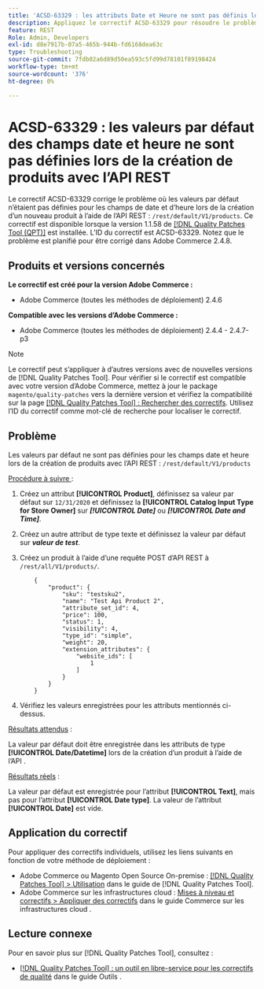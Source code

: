 ```yaml
---
title: 'ACSD-63329 : les attributs Date et Heure ne sont pas définis lors de la création de produits avec l’API REST'
description: Appliquez le correctif ACSD-63329 pour résoudre le problème Adobe Commerce où les valeurs par défaut ne sont pas définies pour les champs de date et d’heure lors de la création de produits avec l’API REST.
feature: REST
Role: Admin, Developers
exl-id: d8e7917b-07a5-465b-944b-fd6168dea63c
type: Troubleshooting
source-git-commit: 7fdb02a6d89d50ea593c5fd99d78101f89198424
workflow-type: tm+mt
source-wordcount: '376'
ht-degree: 0%

---
```


# ACSD-63329 : les valeurs par défaut des champs date et heure ne sont pas définies lors de la création de produits avec l’API REST

Le correctif ACSD-63329 corrige le problème où les valeurs par défaut n’étaient pas définies pour les champs de date et d’heure lors de la création d’un nouveau produit à l’aide de l’API REST : `/rest/default/V1/products`. Ce correctif est disponible lorsque la version 1.1.58 de [[!DNL Quality Patches Tool (QPT)]](/help/tools/quality-patches-tool/quality-patches-tool-to-self-serve-quality-patches.md) est installée. L’ID du correctif est ACSD-63329. Notez que le problème est planifié pour être corrigé dans Adobe Commerce 2.4.8.

## Produits et versions concernés

**Le correctif est créé pour la version Adobe Commerce :**

* Adobe Commerce (toutes les méthodes de déploiement) 2.4.6

**Compatible avec les versions d’Adobe Commerce :**

* Adobe Commerce (toutes les méthodes de déploiement) 2.4.4 - 2.4.7-p3

>[!NOTE]
>
>Le correctif peut s’appliquer à d’autres versions avec de nouvelles versions de [!DNL Quality Patches Tool]. Pour vérifier si le correctif est compatible avec votre version d’Adobe Commerce, mettez à jour le package `magento/quality-patches` vers la dernière version et vérifiez la compatibilité sur la page [[!DNL Quality Patches Tool] : Rechercher des correctifs](https://experienceleague.adobe.com/tools/commerce-quality-patches/index.html?lang=fr). Utilisez l’ID du correctif comme mot-clé de recherche pour localiser le correctif.

## Problème

Les valeurs par défaut ne sont pas définies pour les champs date et heure lors de la création de produits avec l’API REST : `/rest/default/V1/products`

<u>Procédure à suivre </u> :

1. Créez un attribut **[!UICONTROL Product]**, définissez sa valeur par défaut sur `12/31/2020` et définissez la **[!UICONTROL Catalog Input Type for Store Owner]** sur ***[!UICONTROL Date]*** ou ***[!UICONTROL Date and Time]***.
1. Créez un autre attribut de type texte et définissez la valeur par défaut sur ***valeur de test***.
1. Créez un produit à l’aide d’une requête POST d’API REST à `/rest/all/V1/products/`.

   ```
       {
           "product": {
               "sku": "testsku2",
               "name": "Test Api Product 2",
               "attribute_set_id": 4,
               "price": 100,
               "status": 1,
               "visibility": 4,
               "type_id": "simple",
               "weight": 20,
               "extension_attributes": {
                   "website_ids": [
                       1
                   ]
               }
           }
       }
   ```

1. Vérifiez les valeurs enregistrées pour les attributs mentionnés ci-dessus.

<u>Résultats attendus</u> :

La valeur par défaut doit être enregistrée dans les attributs de type **[!UICONTROL Date/Datetime]** lors de la création d’un produit à l’aide de l’API .

<u>Résultats réels</u> :

La valeur par défaut est enregistrée pour l’attribut **[!UICONTROL Text]**, mais pas pour l’attribut **[!UICONTROL Date type]**. La valeur de l’attribut **[!UICONTROL Date]** est vide.

## Application du correctif

Pour appliquer des correctifs individuels, utilisez les liens suivants en fonction de votre méthode de déploiement :

* Adobe Commerce ou Magento Open Source On-premise : [[!DNL Quality Patches Tool] > Utilisation](/help/tools/quality-patches-tool/usage.md) dans le guide de [!DNL Quality Patches Tool].
* Adobe Commerce sur les infrastructures cloud : [Mises à niveau et correctifs > Appliquer des correctifs](https://experienceleague.adobe.com/docs/commerce-cloud-service/user-guide/develop/upgrade/apply-patches.html?lang=fr) dans le guide Commerce sur les infrastructures cloud .

## Lecture connexe

Pour en savoir plus sur [!DNL Quality Patches Tool], consultez :

* [[!DNL Quality Patches Tool] : un outil en libre-service pour les correctifs de qualité](/help/tools/quality-patches-tool/quality-patches-tool-to-self-serve-quality-patches.md) dans le guide Outils .
